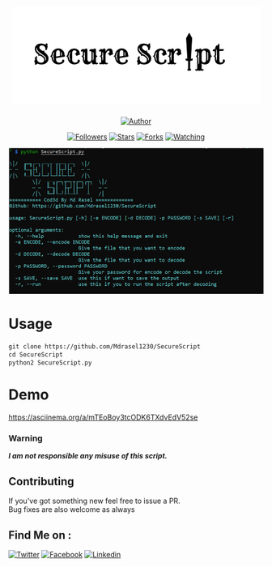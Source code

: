 <h1 align="center">
  <br>
  <a href="https://github.com/Mdrasel1230/SecureScript"><img src="https://github.com/Mdrasel1230/SecureScript/blob/main/Secure%20Script.png" alt="SecureScript"></a>
</h1>
<p align="center">
<a href="https://github.com/Mdrasel1230"><img title="Author" src="https://img.shields.io/badge/Author-Mdrasel1230-red.svg?style=for-the-badge&logo=github"></a>
</p>
<p align="center">
<a href="https://github.com/Mdrasel1230/followers"><img title="Followers" src="https://img.shields.io/github/followers/Mdrasel1230?color=blue&style=flat-square"></a>
<a href="https://github.com/Mdrasel1230/SecureScript/stargazers/"><img title="Stars" src="https://img.shields.io/github/stars/Mdrasel1230/SecureScript?color=red&style=flat-square"></a>
<a href="https://github.com/Mdrasel1230/SecureScript/network/members"><img title="Forks" src="https://img.shields.io/github/forks/Mdrasel1230/SecureScript?color=red&style=flat-square"></a>
<a href="https://github.com/Mdrasel1230/SecureScript/watchers"><img title="Watching" src="https://img.shields.io/github/watchers/Mdrasel1230/SecureScript?label=Watchers&color=blue&style=flat-square"></a>
</p>

![options](https://raw.githubusercontent.com/Mdrasel1230/SecureScript/main/options.png)

# Usage

```
git clone https://github.com/Mdrasel1230/SecureScript
cd SecureScript
python2 SecureScript.py
```

# Demo
https://asciinema.org/a/mTEoBoy3tcODK6TXdvEdV52se

### Warning
<b><i>I am not responsible any misuse of this script.</i></b>

## Contributing
If you've got something new feel free to issue a PR.</br>
Bug fixes are also welcome as always

## Find Me on :
[![Twitter](https://img.shields.io/twitter/follow/Mdrasel1230?style=social)](https://twitter.com/Mdrasel1230)
[![Facebook](https://img.shields.io/badge/Facebook-white?style=for-the-badge&logo=facebook)](https://facebook.com/InF3R10R)
[![Linkedin](https://img.shields.io/badge/rasel--bhuyan-blue?style=for-the-badge&logo=linkedin)](https://www.linkedin.com/in/rasel-bhuyan/)
